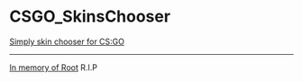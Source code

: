 # CSGO_SkinsChooser
[Simply skin chooser for CS:GO](https://forums.alliedmods.net/showthread.php?t=207825)
___
[In memory of Root](https://forums.alliedmods.net/showthread.php?t=274764) R.I.P
